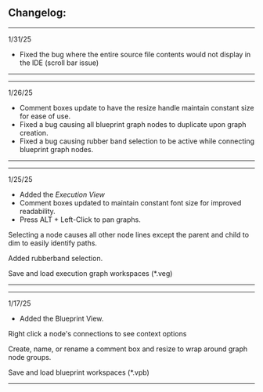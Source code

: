 ## Changelog:
--------

1/31/25
- Fixed the bug where the entire source file contents would not display in the IDE (scroll bar issue)

--------

--------

1/26/25
- Comment boxes update to have the resize handle maintain constant size for ease of use.
- Fixed a bug causing all blueprint graph nodes to duplicate upon graph creation.
- Fixed a bug causing rubber band selection to be active while connecting blueprint graph nodes.

--------

--------

1/25/25
- Added the *Execution View*
- Comment boxes updated to maintain constant font size for improved readability.
- Press ALT + Left-Click to pan graphs.

Selecting a node causes all other node lines except the parent and child to dim to easily identify paths.

Added rubberband selection.

Save and load execution graph workspaces (*.veg)

--------

--------

1/17/25
- Added the Blueprint View.

Right click a node's connections to see context options

Create, name, or rename a comment box and resize to wrap around graph node groups.

Save and load blueprint workspaces (*.vpb)

--------


